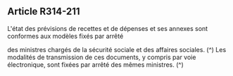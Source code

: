 ## Article R314-211

L'état des prévisions de recettes et de dépenses et ses annexes sont conformes aux modèles fixés par arrêté

des ministres chargés de la sécurité sociale et des affaires sociales. (^)
Les modalités de transmission de ces documents, y compris par voie électronique, sont fixées par arrêté des
mêmes ministres. (^)

